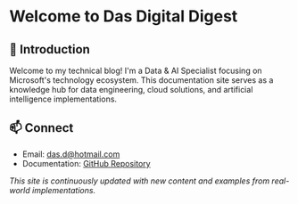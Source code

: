 # Welcome to Das Digital Digest

## 👋 Introduction
Welcome to my technical blog! I'm a Data & AI Specialist focusing on Microsoft's technology ecosystem. This documentation site serves as a knowledge hub for data engineering, cloud solutions, and artificial intelligence implementations.


## 📫 Connect
- Email: [das.d@hotmail.com](mailto:das.d@hotmail.com)
- Documentation: [GitHub Repository](https://github.com/dwdas9/home)

*This site is continuously updated with new content and examples from real-world implementations.*
